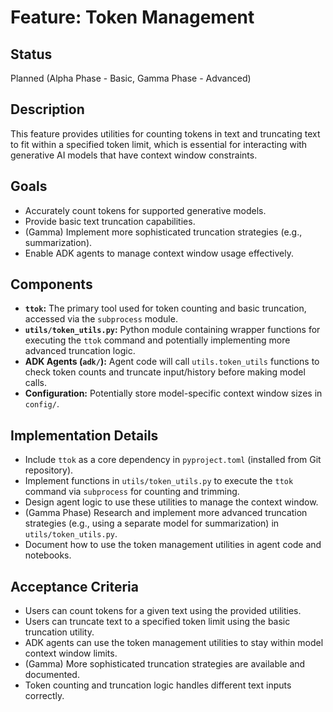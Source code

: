 # Feature: Token Management

## Status

Planned (Alpha Phase - Basic, Gamma Phase - Advanced)

## Description

This feature provides utilities for counting tokens in text and truncating text to fit within a specified token limit, which is essential for interacting with generative AI models that have context window constraints.

## Goals

*   Accurately count tokens for supported generative models.
*   Provide basic text truncation capabilities.
*   (Gamma) Implement more sophisticated truncation strategies (e.g., summarization).
*   Enable ADK agents to manage context window usage effectively.

## Components

*   **`ttok`:** The primary tool used for token counting and basic truncation, accessed via the `subprocess` module.
*   **`utils/token_utils.py`:** Python module containing wrapper functions for executing the `ttok` command and potentially implementing more advanced truncation logic.
*   **ADK Agents (`adk/`):** Agent code will call `utils.token_utils` functions to check token counts and truncate input/history before making model calls.
*   **Configuration:** Potentially store model-specific context window sizes in `config/`.

## Implementation Details

*   Include `ttok` as a core dependency in `pyproject.toml` (installed from Git repository).
*   Implement functions in `utils/token_utils.py` to execute the `ttok` command via `subprocess` for counting and trimming.
*   Design agent logic to use these utilities to manage the context window.
*   (Gamma Phase) Research and implement more advanced truncation strategies (e.g., using a separate model for summarization) in `utils/token_utils.py`.
*   Document how to use the token management utilities in agent code and notebooks.

## Acceptance Criteria

*   Users can count tokens for a given text using the provided utilities.
*   Users can truncate text to a specified token limit using the basic truncation utility.
*   ADK agents can use the token management utilities to stay within model context window limits.
*   (Gamma) More sophisticated truncation strategies are available and documented.
*   Token counting and truncation logic handles different text inputs correctly.
